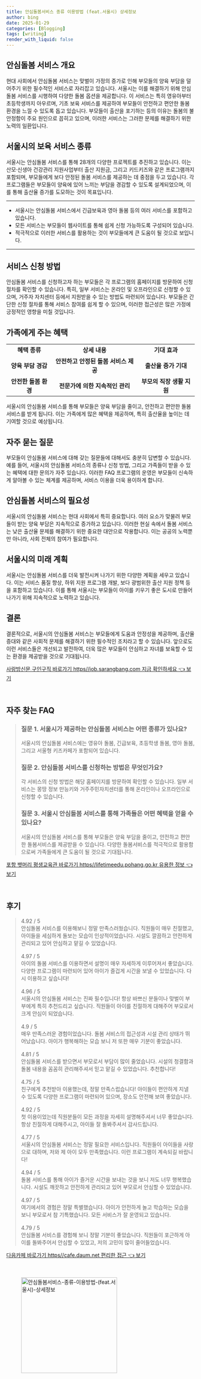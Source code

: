 ```yaml
---
title: 안심돌봄서비스 종류 이용방법 (feat.서울시) 상세정보
author: bing
date: 2025-01-29
categories: [Blogging]
tags: [writing]
render_with_liquid: false
---
```



<h2 id='안심돌봄 서비스 개요'>안심돌봄 서비스 개요</h2>

<p>현대 사회에서 안심돌봄 서비스는 맞벌이 가정의 증가로 인해 부모들의 양육 부담을 덜어주기 위한 필수적인 서비스로 자리잡고 있습니다. 서울시는 이를 해결하기 위해 안심돌봄 서비스를 시행하여 다양한 돌봄 옵션을 제공합니다. 이 서비스는 특히 영유아부터 초등학생까지 아우르며, 기초 보육 서비스를 제공하여 부모들이 안전하고 편안한 돌봄 환경을 느낄 수 있도록 돕고 있습니다. 부모들이 출산을 포기하는 등의 이유는 돌봄의 불안정함이 주요 원인으로 꼽히고 있으며, 이러한 서비스는 그러한 문제를 해결하기 위한 노력의 일환입니다.</p>

<h2 id='서울시의 보육 서비스 종류'>서울시의 보육 서비스 종류</h2>

<p>서울시는 안심돌봄 서비스를 통해 28개의 다양한 프로젝트를 추진하고 있습니다. 이는 산모·신생아 건강관리 지원사업부터 출산 지원금, 그리고 키드키즈와 같은 프로그램까지 포함되며, 부모들에게 보다 안정된 돌봄 서비스를 제공하는 데 중점을 두고 있습니다. 각 프로그램들은 부모들이 양육에 있어 느끼는 부담을 경감할 수 있도록 설계되었으며, 이를 통해 출산율 증가를 도모하는 것이 목표입니다.</p>

<hr />

<ul>
    <li>서울시는 안심돌봄 서비스에서 긴급보육과 영아 돌봄 등의 여러 서비스를 포함하고 있습니다.</li>
    <li>모든 서비스는 부모들이 웹사이트를 통해 쉽게 신청 가능하도록 구성되어 있습니다.</li>
    <li>적극적으로 이러한 서비스를 활용하는 것이 부모들에게 큰 도움이 될 것으로 보입니다.</li>
</ul>

<hr />

<h2 id='서비스 신청 방법'>서비스 신청 방법</h2>

<p>안심돌봄 서비스를 신청하고자 하는 부모들은 각 프로그램의 홈페이지를 방문하여 신청 절차를 확인할 수 있습니다. 특히, 일부 서비스는 온라인 및 오프라인으로 신청할 수 있으며, 거주자 자치센터 등에서 지원받을 수 있는 방법도 마련되어 있습니다. 부모들은 간단한 신청 절차를 통해 서비스 참여를 쉽게 할 수 있으며, 이러한 접근성은 많은 가정에 긍정적인 영향을 미칠 것입니다.</p>

<h2 id='가족에게 주는 혜택'>가족에게 주는 혜택</h2>

<table>
    <tr>
        <td style="text-align: center; height: 17px;"><b>혜택 종류</b></td>
        <td style="text-align: center; height: 17px;"><b>상세 내용</b></td>
        <td style="text-align: center; height: 17px;"><b>기대 효과</b></td>
    </tr>
    <tr>
        <td style="text-align: center; height: 17px;"><b>양육 부담 경감</b></td>
        <td style="text-align: center; height: 17px;"><b>안전하고 안정된 돌봄 서비스 제공</b></td>
        <td style="text-align: center; height: 17px;"><b>출산율 증가 기대</b></td>
    </tr>
    <tr>
        <td style="text-align: center; height: 17px;"><b>안전한 돌봄 환경</b></td>
        <td style="text-align: center; height: 17px;"><b>전문가에 의한 지속적인 관리</b></td>
        <td style="text-align: center; height: 17px;"><b>부모의 직장 생활 지원</b></td>
    </tr>
</table>

<p>서울시의 안심돌봄 서비스를 통해 부모들은 양육 부담을 줄이고, 안전하고 편안한 돌봄 서비스를 받게 됩니다. 이는 가족에게 많은 혜택을 제공하며, 특히 출산율을 높이는 데 기여할 것으로 예상됩니다.</p>

<h2 id='자주 묻는 질문'>자주 묻는 질문</h2>

<p>부모들이 안심돌봄 서비스에 대해 갖는 질문들에 대해서도 충분히 답변할 수 있습니다. 예를 들어, 서울시의 안심돌봄 서비스의 종류나 신청 방법, 그리고 가족들이 받을 수 있는 혜택에 대한 문의가 자주 있습니다. 이러한 FAQ 프로그램의 운영은 부모들이 신속하게 알아볼 수 있는 체계를 제공하며, 서비스 이용을 더욱 용이하게 합니다.</p>

<h2 id='안심돌봄 서비스의 필요성'>안심돌봄 서비스의 필요성</h2>

<p>서울시의 안심돌봄 서비스는 현대 사회에서 특히 중요합니다. 여러 요소가 맞물려 부모들이 받는 양육 부담은 지속적으로 증가하고 있습니다. 이러한 현실 속에서 돌봄 서비스는 낮은 출산율 문제를 해결하기 위한 중요한 대안으로 작용합니다. 이는 공공의 노력뿐만 아니라, 사회 전체의 참여가 필요합니다.</p>

<h2 id='서울시의 미래 계획'>서울시의 미래 계획</h2>

<p>서울시는 안심돌봄 서비스를 더욱 발전시켜 나가기 위한 다양한 계획을 세우고 있습니다. 이는 서비스 품질 향상, 하위 지원 프로그램 개발, 보다 광범위한 출산 지원 정책 등을 포함하고 있습니다. 이를 통해 서울시는 부모들이 아이를 키우기 좋은 도시로 만들어나가기 위해 지속적으로 노력하고 있습니다.</p>

<h2 id='결론'>결론</h2>

<p>결론적으로, 서울시의 안심돌봄 서비스는 부모들에게 도움과 안정성을 제공하며, 출산율 증대와 같은 사회적 문제를 해결하기 위한 필수적인 조치라고 할 수 있습니다. 앞으로도 이런 서비스들은 개선되고 발전하여, 더욱 많은 부모들이 안심하고 자녀를 보육할 수 있는 환경을 제공받을 것으로 기대됩니다.</p>


<p><a class="click-button" title="사랑방신문 구인구직 바로가기 https//job.sarangbang.com 지금 확인하세요" href="https://aptwhite.github.io/posts/%EC%82%AC%EB%9E%91%EB%B0%A9%EC%8B%A0%EB%AC%B8-%EA%B5%AC%EC%9D%B8%EA%B5%AC%EC%A7%81-%EB%B0%94%EB%A1%9C%EA%B0%80%EA%B8%B0-httpsjob.sarangbang.com-%EC%A7%80%EA%B8%88-%ED%99%95%EC%9D%B8%ED%95%98%EC%84%B8%EC%9A%94/" rel="dofollow">사랑방신문 구인구직 바로가기 https//job.sarangbang.com 지금 확인하세요 👈 보기</a></p><br>
<h2 id='자주_찾는_FAQ'>자주 찾는 FAQ</h2>
<div itemscope="" itemtype="https://schema.org/FAQPage"> 
<blockquote> 
<div itemscope="" itemprop="mainEntity" itemtype="https://schema.org/Question"> 
<h3 itemprop="name">질문 1. 서울시가 제공하는 안심돌봄 서비스는 어떤 종류가 있나요?</h3> 
<div itemscope="" itemprop="acceptedAnswer" itemtype="https://schema.org/Answer"> 
<span itemprop="text"> 
<p>서울시의 안심돌봄 서비스에는 영유아 돌봄, 긴급보육, 초등학생 돌봄, 영아 돌봄, 그리고 서울형 키즈카페가 포함되어 있습니다.</p> 
</span> 
</div> 
</div> 

<div itemscope="" itemprop="mainEntity" itemtype="https://schema.org/Question"> 
<h3 itemprop="name">질문 2. 안심돌봄 서비스를 신청하는 방법은 무엇인가요?</h3> 
<div itemscope="" itemprop="acceptedAnswer" itemtype="https://schema.org/Answer"> 
<span itemprop="text"> 
<p>각 서비스의 신청 방법은 해당 홈페이지를 방문하여 확인할 수 있습니다. 일부 서비스는 몽땅 정보 만능키와 거주주민자치센터를 통해 온라인이나 오프라인으로 신청할 수 있습니다.</p> 
</span> 
</div> 
</div> 

<div itemscope="" itemprop="mainEntity" itemtype="https://schema.org/Question"> 
<h3 itemprop="name">질문 3. 서울시 안심돌봄 서비스를 통해 가족들은 어떤 혜택을 얻을 수 있나요?</h3> 
<div itemscope="" itemprop="acceptedAnswer" itemtype="https://schema.org/Answer"> 
<span itemprop="text"> 
<p>서울시의 안심돌봄 서비스를 통해 부모들은 양육 부담을 줄이고, 안전하고 편안한 돌봄서비스를 제공받을 수 있습니다. 다양한 돌봄서비스를 적극적으로 활용함으로써 가족들에게 큰 도움이 될 것으로 기대됩니다.</p> 
</span> 
</div> 
</div> 
</blockquote> 
</div>
<p><a class="click-button" title="포항 뱃머리 평생교육관 바로가기 https//lifetimeedu.pohang.go.kr 유용한 정보" href="https://aptwhite.github.io/posts/%ED%8F%AC%ED%95%AD-%EB%B1%83%EB%A8%B8%EB%A6%AC-%ED%8F%89%EC%83%9D%EA%B5%90%EC%9C%A1%EA%B4%80-%EB%B0%94%EB%A1%9C%EA%B0%80%EA%B8%B0-httpslifetimeedu.pohang.go.kr-%EC%9C%A0%EC%9A%A9%ED%95%9C-%EC%A0%95%EB%B3%B4/" rel="dofollow">포항 뱃머리 평생교육관 바로가기 https//lifetimeedu.pohang.go.kr 유용한 정보 👈 보기</a></p><br>
<h2 id='후기'>후기</h2>
<div itemscope itemtype="https://schema.org/Product">
  <blockquote>
  <div itemprop="review" itemscope itemtype="https://schema.org/Review">
      <div itemprop="reviewRating" itemscope itemtype="https://schema.org/Rating"> <span itemprop="ratingValue">4.92</span> / <span itemprop="bestRating">5</span> </div>
      <span itemprop="reviewBody">안심돌봄 서비스를 이용해보니 정말 만족스러웠습니다. 직원들이 매우 친절했고, 아이들을 세심하게 돌보는 모습이 인상적이었습니다. 시설도 깔끔하고 안전하게 관리되고 있어 안심하고 맡길 수 있었습니다.</span>
  </div>
  <br>
  <div itemprop="review" itemscope itemtype="https://schema.org/Review">
      <div itemprop="reviewRating" itemscope itemtype="https://schema.org/Rating"> <span itemprop="ratingValue">4.97</span> / <span itemprop="bestRating">5</span> </div>
      <span itemprop="reviewBody">아이의 돌봄 서비스를 이용하면서 설명이 매우 자세하게 이루어져서 좋았습니다. 다양한 프로그램이 마련되어 있어 아이가 즐겁게 시간을 보낼 수 있었습니다. 다시 이용하고 싶습니다!</span>
  </div>
  <br>
  <div itemprop="review" itemscope itemtype="https://schema.org/Review">
      <div itemprop="reviewRating" itemscope itemtype="https://schema.org/Rating"> <span itemprop="ratingValue">4.96</span> / <span itemprop="bestRating">5</span> </div>
      <span itemprop="reviewBody">서울시의 안심돌봄 서비스는 진짜 필수입니다! 항상 바쁘신 분들이나 맞벌이 부부에게 특히 추천드리고 싶습니다. 직원들이 아이를 친절하게 대해주어 부모로서 크게 안심이 되었습니다.</span>
  </div>
  <br>
  <div itemprop="review" itemscope itemtype="https://schema.org/Review">
      <div itemprop="reviewRating" itemscope itemtype="https://schema.org/Rating"> <span itemprop="ratingValue">4.9</span> / <span itemprop="bestRating">5</span> </div>
      <span itemprop="reviewBody">매우 만족스러운 경험이었습니다. 돌봄 서비스의 접근성과 시설 관리 상태가 뛰어났습니다. 아이가 행복해하는 모습 보니 저 또한 매우 기분이 좋았습니다.</span>
  </div>
  <br>
  <div itemprop="review" itemscope itemtype="https://schema.org/Review">
      <div itemprop="reviewRating" itemscope itemtype="https://schema.org/Rating"> <span itemprop="ratingValue">4.81</span> / <span itemprop="bestRating">5</span> </div>
      <span itemprop="reviewBody">안심돌봄 서비스를 받으면서 부모로서 부담이 많이 줄었습니다. 시설의 청결함과 돌봄 내용을 꼼꼼히 관리해주셔서 믿고 맡길 수 있었습니다. 추천합니다!</span>
  </div>
  <br>
  <div itemprop="review" itemscope itemtype="https://schema.org/Review">
      <div itemprop="reviewRating" itemscope itemtype="https://schema.org/Rating"> <span itemprop="ratingValue">4.75</span> / <span itemprop="bestRating">5</span> </div>
      <span itemprop="reviewBody">친구에게 추천받아 이용했는데, 정말 만족스럽습니다! 아이들이 편안하게 지낼 수 있도록 다양한 프로그램이 마련되어 있으며, 장소도 안전해 보여 좋았습니다.</span>
  </div>
  <br>
  <div itemprop="review" itemscope itemtype="https://schema.org/Review">
      <div itemprop="reviewRating" itemscope itemtype="https://schema.org/Rating"> <span itemprop="ratingValue">4.92</span> / <span itemprop="bestRating">5</span> </div>
      <span itemprop="reviewBody">첫 이용이었는데 직원분들이 모든 과정을 자세히 설명해주셔서 너무 좋았습니다. 항상 친절하게 대해주시고, 아이들 잘 돌봐주셔서 감사드립니다.</span>
  </div>
  <br>
  <div itemprop="review" itemscope itemtype="https://schema.org/Review">
      <div itemprop="reviewRating" itemscope itemtype="https://schema.org/Rating"> <span itemprop="ratingValue">4.77</span> / <span itemprop="bestRating">5</span> </div>
      <span itemprop="reviewBody">서울시의 안심돌봄 서비스는 정말 필요한 서비스입니다. 직원들이 아이들을 사랑으로 대하며, 저와 제 아이 모두 만족했습니다. 이런 프로그램이 계속되길 바랍니다!</span>
  </div>
  <br>
  <div itemprop="review" itemscope itemtype="https://schema.org/Review">
      <div itemprop="reviewRating" itemscope itemtype="https://schema.org/Rating"> <span itemprop="ratingValue">4.94</span> / <span itemprop="bestRating">5</span> </div>
      <span itemprop="reviewBody">돌봄 서비스를 통해 아이가 즐거운 시간을 보내는 것을 보니 저도 너무 행복했습니다. 시설도 깨끗하고 안전하게 관리되고 있어 부모로서 안심할 수 있었습니다.</span>
  </div>
  <br>
  <div itemprop="review" itemscope itemtype="https://schema.org/Review">
      <div itemprop="reviewRating" itemscope itemtype="https://schema.org/Rating"> <span itemprop="ratingValue">4.97</span> / <span itemprop="bestRating">5</span> </div>
      <span itemprop="reviewBody">여기에서의 경험은 정말 특별했습니다. 아이가 안전하게 놀고 학습하는 모습을 보니 부모로서 참 기특했습니다. 모든 서비스가 잘 운영되고 있습니다.</span>
  </div>
  <br>
  <div itemprop="review" itemscope itemtype="https://schema.org/Review">
      <div itemprop="reviewRating" itemscope itemtype="https://schema.org/Rating"> <span itemprop="ratingValue">4.79</span> / <span itemprop="bestRating">5</span> </div>
      <span itemprop="reviewBody">안심돌봄 서비스를 경험해 보니 정말 기분이 좋았습니다. 직원들이 포근하게 아이를 돌봐주어서 안심할 수 있었고, 저의 고민이 많이 줄어들었습니다.</span>
  </div>
  </blockquote>
</div>
<p><a class="click-button" title="다음카페 바로가기 https//cafe.daum.net 편리한 접근" href="https://aptwhite.github.io/posts/%EB%8B%A4%EC%9D%8C%EC%B9%B4%ED%8E%98-%EB%B0%94%EB%A1%9C%EA%B0%80%EA%B8%B0-httpscafe.daum.net-%ED%8E%B8%EB%A6%AC%ED%95%9C-%EC%A0%91%EA%B7%BC/" rel="dofollow">다음카페 바로가기 https//cafe.daum.net 편리한 접근 👈 보기</a></p><br>
<figure class="image"><img src="https://aptwhite.github.io/assets/img/thumbnail/안심돌봄서비스-종류-이용방법-(feat.서울시)-상세정보.webp" alt="안심돌봄서비스-종류-이용방법-(feat.서울시)-상세정보" width="256" height="256"></figure>